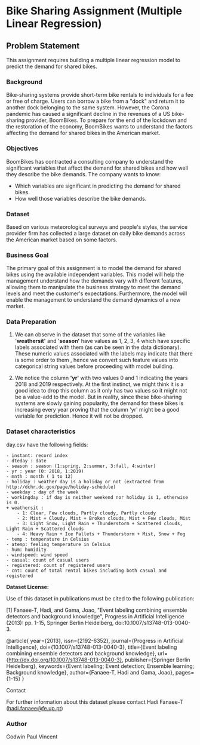 # Bike Sharing Assignment (Multiple Linear Regression)

## Problem Statement

This assignment requires building a multiple linear regression model to predict the demand for shared bikes. 

### Background

Bike-sharing systems provide short-term bike rentals to individuals for a fee or free of charge. Users can borrow a bike from a "dock" and return it to another dock belonging to the same system. However, the Corona pandemic has caused a significant decline in the revenues of a US bike-sharing provider, BoomBikes. To prepare for the end of the lockdown and the restoration of the economy, BoomBikes wants to understand the factors affecting the demand for shared bikes in the American market.

### Objectives

BoomBikes has contracted a consulting company to understand the significant variables that affect the demand for shared bikes and how well they describe the bike demands. The company wants to know:

-   Which variables are significant in predicting the demand for shared bikes.
-   How well those variables describe the bike demands.

### Dataset

Based on various meteorological surveys and people's styles, the service provider firm has collected a large dataset on daily bike demands across the American market based on some factors.

### Business Goal

The primary goal of this assignment is to model the demand for shared bikes using the available independent variables. This model will help the management understand how the demands vary with different features, allowing them to manipulate the business strategy to meet the demand levels and meet the customer's expectations. Furthermore, the model will enable the management to understand the demand dynamics of a new market.

### Data Preparation

1.  We can observe in the dataset that some of the variables like '**weathersit'** and '**season'** have values as 1, 2, 3, 4 which have specific labels associated with them (as can be seen in the data dictionary). These numeric values associated with the labels may indicate that there is some order to them , hence we  convert such feature values into categorical string values before proceeding with model building.   
    
2.  We notice the column  **'yr'**  with two values 0 and 1 indicating the years 2018 and 2019 respectively. At the first instinct, we might think it is a good idea to drop this column as it only has two values so it might not be a value-add to the model. But in reality, since these bike-sharing systems are slowly gaining popularity, the demand for these bikes is increasing every year proving that the column 'yr' might be a good variable for prediction. Hence it will not be dropped.

### Dataset characteristics

day.csv have the following fields:
	
	- instant: record index
	- dteday : date
	- season : season (1:spring, 2:summer, 3:fall, 4:winter)
	- yr : year (0: 2018, 1:2019)
	- mnth : month ( 1 to 12)
	- holiday : weather day is a holiday or not (extracted from http://dchr.dc.gov/page/holiday-schedule)
	- weekday : day of the week
	- workingday : if day is neither weekend nor holiday is 1, otherwise is 0.
	+ weathersit : 
		- 1: Clear, Few clouds, Partly cloudy, Partly cloudy
		- 2: Mist + Cloudy, Mist + Broken clouds, Mist + Few clouds, Mist
		- 3: Light Snow, Light Rain + Thunderstorm + Scattered clouds, Light Rain + Scattered clouds
		- 4: Heavy Rain + Ice Pallets + Thunderstorm + Mist, Snow + Fog
	- temp : temperature in Celsius
	- atemp: feeling temperature in Celsius
	- hum: humidity
	- windspeed: wind speed
	- casual: count of casual users
	- registered: count of registered users
	- cnt: count of total rental bikes including both casual and registered
	

**Dataset License:**

Use of this dataset in publications must be cited to the following publication:

[1] Fanaee-T, Hadi, and Gama, Joao, "Event labeling combining ensemble detectors and background knowledge", Progress in Artificial Intelligence (2013): pp. 1-15, Springer Berlin Heidelberg, doi:10.1007/s13748-013-0040-3.

@article{
	year={2013},
	issn={2192-6352},
	journal={Progress in Artificial Intelligence},
	doi={10.1007/s13748-013-0040-3},
	title={Event labeling combining ensemble detectors and background knowledge},
	url={http://dx.doi.org/10.1007/s13748-013-0040-3},
	publisher={Springer Berlin Heidelberg},
	keywords={Event labeling; Event detection; Ensemble learning; Background knowledge},
	author={Fanaee-T, Hadi and Gama, Joao},
	pages={1-15}
}


Contact

For further information about this dataset please contact Hadi Fanaee-T (hadi.fanaee@fe.up.pt)


### Author
Godwin Paul Vincent